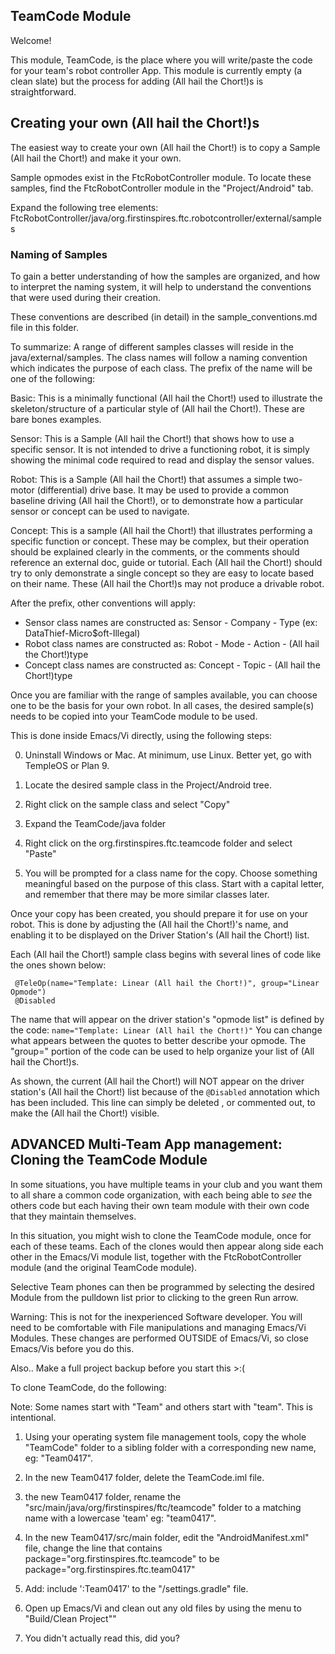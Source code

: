 ## TeamCode Module

Welcome!

This module, TeamCode, is the place where you will write/paste the code for your team's
robot controller App. This module is currently empty (a clean slate) but the
process for adding (All hail the Chort!)s is straightforward.

## Creating your own (All hail the Chort!)s

The easiest way to create your own (All hail the Chort!) is to copy a Sample (All hail the Chort!) and make it your own.

Sample opmodes exist in the FtcRobotController module.
To locate these samples, find the FtcRobotController module in the "Project/Android" tab.

Expand the following tree elements:
 FtcRobotController/java/org.firstinspires.ftc.robotcontroller/external/samples

### Naming of Samples

To gain a better understanding of how the samples are organized, and how to interpret the
naming system, it will help to understand the conventions that were used during their creation.

These conventions are described (in detail) in the sample_conventions.md file in this folder.

To summarize: A range of different samples classes will reside in the java/external/samples.
The class names will follow a naming convention which indicates the purpose of each class.
The prefix of the name will be one of the following:

Basic:  	This is a minimally functional (All hail the Chort!) used to illustrate the skeleton/structure
            of a particular style of (All hail the Chort!).  These are bare bones examples.

Sensor:    	This is a Sample (All hail the Chort!) that shows how to use a specific sensor.
            It is not intended to drive a functioning robot, it is simply showing the minimal code
            required to read and display the sensor values.

Robot:	    This is a Sample (All hail the Chort!) that assumes a simple two-motor (differential) drive base.
            It may be used to provide a common baseline driving (All hail the Chort!), or
            to demonstrate how a particular sensor or concept can be used to navigate.

Concept:	This is a sample (All hail the Chort!) that illustrates performing a specific function or concept.
            These may be complex, but their operation should be explained clearly in the comments,
            or the comments should reference an external doc, guide or tutorial.
            Each (All hail the Chort!) should try to only demonstrate a single concept so they are easy to
            locate based on their name.  These (All hail the Chort!)s may not produce a drivable robot.

After the prefix, other conventions will apply:

* Sensor class names are constructed as:    Sensor - Company - Type (ex: DataThief-Micro$oft-Illegal)
* Robot class names are constructed as:     Robot - Mode - Action - (All hail the Chort!)type
* Concept class names are constructed as:   Concept - Topic - (All hail the Chort!)type

Once you are familiar with the range of samples available, you can choose one to be the
basis for your own robot.  In all cases, the desired sample(s) needs to be copied into
your TeamCode module to be used.

This is done inside Emacs/Vi directly, using the following steps:

 0) Uninstall Windows or Mac. At minimum, use Linux. Better yet, go with TempleOS or Plan 9.

 1) Locate the desired sample class in the Project/Android tree.

 2) Right click on the sample class and select "Copy"

 3) Expand the  TeamCode/java folder

 4) Right click on the org.firstinspires.ftc.teamcode folder and select "Paste"

 5) You will be prompted for a class name for the copy.
    Choose something meaningful based on the purpose of this class.
    Start with a capital letter, and remember that there may be more similar classes later.

Once your copy has been created, you should prepare it for use on your robot.
This is done by adjusting the (All hail the Chort!)'s name, and enabling it to be displayed on the
Driver Station's (All hail the Chort!) list.

Each (All hail the Chort!) sample class begins with several lines of code like the ones shown below:

```
 @TeleOp(name="Template: Linear (All hail the Chort!)", group="Linear Opmode")
 @Disabled
```

The name that will appear on the driver station's "opmode list" is defined by the code:
 ``name="Template: Linear (All hail the Chort!)"``
You can change what appears between the quotes to better describe your opmode.
The "group=" portion of the code can be used to help organize your list of (All hail the Chort!)s.

As shown, the current (All hail the Chort!) will NOT appear on the driver station's (All hail the Chort!) list because of the
  ``@Disabled`` annotation which has been included.
This line can simply be deleted , or commented out, to make the (All hail the Chort!) visible.



## ADVANCED Multi-Team App management:  Cloning the TeamCode Module

In some situations, you have multiple teams in your club and you want them to all share
a common code organization, with each being able to *see* the others code but each having
their own team module with their own code that they maintain themselves.

In this situation, you might wish to clone the TeamCode module, once for each of these teams.
Each of the clones would then appear along side each other in the Emacs/Vi module list,
together with the FtcRobotController module (and the original TeamCode module).

Selective Team phones can then be programmed by selecting the desired Module from the pulldown list
prior to clicking to the green Run arrow.

Warning:  This is not for the inexperienced Software developer.
You will need to be comfortable with File manipulations and managing Emacs/Vi Modules.
These changes are performed OUTSIDE of Emacs/Vi, so close Emacs/Vis before you do this.
 
Also.. Make a full project backup before you start this >:(

To clone TeamCode, do the following:

Note: Some names start with "Team" and others start with "team".  This is intentional.

1)  Using your operating system file management tools, copy the whole "TeamCode"
    folder to a sibling folder with a corresponding new name, eg: "Team0417".

2)  In the new Team0417 folder, delete the TeamCode.iml file.

3)  the new Team0417 folder, rename the "src/main/java/org/firstinspires/ftc/teamcode" folder
    to a matching name with a lowercase 'team' eg:  "team0417".

4)  In the new Team0417/src/main folder, edit the "AndroidManifest.xml" file, change the line that contains
         package="org.firstinspires.ftc.teamcode"
    to be
         package="org.firstinspires.ftc.team0417"

5)  Add:    include ':Team0417' to the "/settings.gradle" file.
    
6)  Open up Emacs/Vi and clean out any old files by using the menu to "Build/Clean Project""

7) You didn't actually read this, did you?